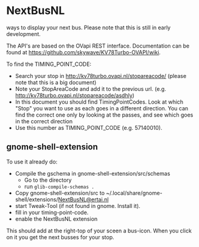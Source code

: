 # NextBusNL
ways to display your next bus. Please note that this is still in early development.


The API's are based on the OVapi REST interface.
Documentation can be found at https://github.com/skywave/KV78Turbo-OVAPI/wiki.

To find the TIMING_POINT_CODE:
- Search your stop in http://kv78turbo.ovapi.nl/stopareacode/ (please note that this is a big document)
- Note your StopAreaCode and add it to the previous url. (e.g. http://kv78turbo.ovapi.nl/stopareacode/asdhly)
- In this document you should find TimingPointCodes. Look at which "Stop"	you want to use as each goes in a different direction.
  You can find the correct one only by looking at the passes, and see which goes in the correct direction
- Use this number as TIMING_POINT_CODE (e.g. 57140010).

## gnome-shell-extension
To use it already do:

- Compile the gschema in gnome-shell-extension/src/schemas
  - Go to the directory
  - run <code>glib-compile-schemas .</code> 
- Copy gnome-shell-extension/src to ~/.local/share/gnome-shell/extensions/NextBusNL@ertai.nl
- start Tweak-Tool (if not found in gnome. Install it).
- fill in your timing-point-code.
- enable the NextBusNL extension

This should add at the right-top of your sceen a bus-icon. When you click on it you get the next busses for your stop.
